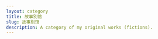 ```yaml
---
layout: category
title: 故事別馆
slug: 故事別馆
description: A category of my original works (fictions).
---
```


